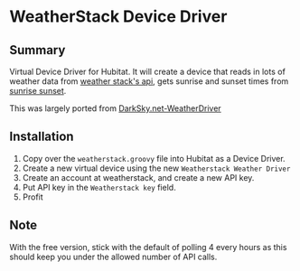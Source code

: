 # WeatherStack Device Driver

## Summary
Virtual Device Driver for Hubitat. It will create a device that reads in lots of weather data from [weather stack's api](https://weatherstack.com/), gets sunrise and sunset times from [sunrise sunset](https://sunrise-sunset.org/).

This was largely ported from [DarkSky.net-WeatherDriver](https://github.com/HubitatCommunity/DarkSky.net-Weather-Driver)

## Installation
1. Copy over the `weatherstack.groovy` file into Hubitat as a Device Driver.
2. Create a new virtual device using the new `Weatherstack Weather Driver`
3. Create an account at weatherstack, and create a new API key.
4. Put API key in the `Weatherstack key` field.
5. Profit

## Note
With the free version, stick with the default of polling 4 every hours as this should keep you under the allowed number of API calls.
